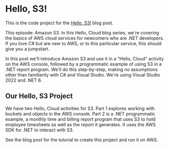 # Hello, S3!

This is the code project for the [Hello, S3!](https://davidpallmann.hashnode.dev/hello-s3) blog post. 

This episode: Amazon S3. In this Hello, Cloud blog series, we're covering the basics of AWS cloud services for newcomers who are .NET developers. If you love C# but are new to AWS, or to this particular service, this should give you a jumpstart.

In this post we'll introduce Amazon S3 and use it in a "Hello, Cloud" activity on the AWS console, followed by a programmatic example of using S3 in a .NET report program. We'll do this step-by-step, making no assumptions other than familiarity with C# and Visual Studio. We're using Visual Studio 2022 and .NET 6.

## Our Hello, S3 Project

We have two Hello, Cloud activities for S3. Part 1 explores working with buckets and objects in the AWS console. Part 2 is a .NET programmatic example, a monthly time and billing report program that uses S3 to hold employee timesheets as well as the report it generates. It uses the AWS SDK for .NET to interact with S3.

See the blog post for the tutorial to create this project and run it on AWS.

